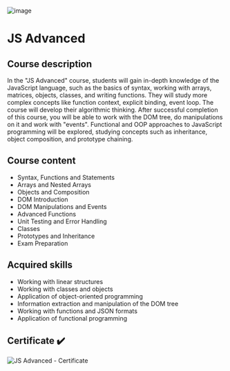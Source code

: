 ![image](https://github.com/viktorpetrov1997/JS-Advanced/assets/126717931/b098ecc3-b258-4ecc-a573-9edd0e30164b)

# JS Advanced
## Course description
In the "JS Advanced" course, students will gain in-depth knowledge of the JavaScript language, such as the basics of syntax, working with arrays, matrices, objects, classes, and writing functions. They will study more complex concepts like function context, explicit binding, event loop. The course will develop their algorithmic thinking. After successful completion of this course, you will be able to work with the DOM tree, do manipulations on it and work with "events". Functional and OOP approaches to JavaScript programming will be explored, studying concepts such as inheritance, object composition, and prototype chaining.

## Course content
* Syntax, Functions and Statements
* Arrays and Nested Arrays
* Objects and Composition
* DOM Introduction
* DOM Manipulations and Events
* Advanced Functions
* Unit Testing and Error Handling
* Classes
* Prototypes and Inheritance
* Exam Preparation

## Acquired skills
* Working with linear structures
* Working with classes and objects
* Application of object-oriented programming
* Information extraction and manipulation of the DOM tree
* Working with functions and JSON formats
* Application of functional programming

## Certificate :heavy_check_mark:
![JS Advanced - Certificate](https://github.com/viktorpetrov1997/JS-Advanced/assets/126717931/f30e3bbe-b683-4ad6-bbf0-767559d4139e)
